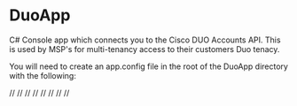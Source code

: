 # DuoApp
C# Console app which connects you to the Cisco DUO Accounts API. This is used by MSP's for multi-tenancy access to their customers Duo tenacy.

You will need to create an app.config file in the root of the DuoApp directory with the following:

//<?xml version="1.0" encoding="utf-8" ?>
//<configuration>
//	<appSettings>
//		<add key="ApiHost" value="xxxxxx.duosecurity.com" />
//		<add key="ApiKey" value="xxxxxxxxxxxxxxxxxx" />
//		<add key="ApiSecret" value="xxxxxxxxxxxxxxxxxxxxxxx" />
//	</appSettings>
//</configuration>
